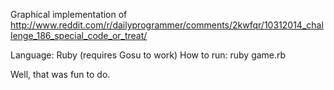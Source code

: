 Graphical implementation of http://www.reddit.com/r/dailyprogrammer/comments/2kwfqr/10312014_challenge_186_special_code_or_treat/

Language: Ruby (requires Gosu to work)
How to run: ruby game.rb

Well, that was fun to do. 
